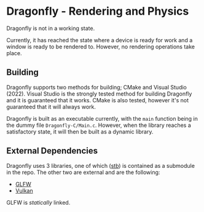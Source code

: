 # Dragonfly - Rendering and Physics

Dragonfly is not in a working state. 

Currently, it has reached the state where a device is ready for work and a window is ready to be rendered to. However, no rendering operations take place.

## Building
Dragonfly supports two methods for building; CMake and Visual Studio (2022). Visual Studio is the strongly tested method for building Dragonfly and it is guaranteed that it works. CMake is also tested, however it's not guaranteed that it will always work.

Dragonfly is built as an executable currently, with the `main` function being in the dummy file `Dragonfly-C/Main.c`. However, when the library reaches a satisfactory state, it will then be built as a dynamic library.

## External Dependencies
Dragonfly uses 3 libraries, one of which ([stb](https://github.com/nothings/stb)) is contained as a submodule in the repo. The other two are external and are the following:
- [GLFW](https://github.com/glfw/glfw)
- [Vulkan](https://vulkan.lunarg.com/)

GLFW is *statically* linked.
